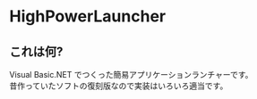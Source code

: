 # HighPowerLauncher
## これは何?
Visual Basic.NET でつくった簡易アプリケーションランチャーです。<br>
昔作っていたソフトの復刻版なので実装はいろいろ適当です。<br>
